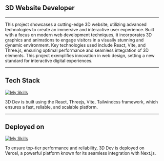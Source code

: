 ## 3D Website Developer

---

This project showcases a cutting-edge 3D website, utilizing advanced technologies to create an immersive and interactive user experience. Built with a focus on modern web development techniques, it incorporates 3D graphics and animations to engage visitors in a visually stunning and dynamic environment. Key technologies used include React, Vite, and Three.js, ensuring optimal performance and seamless integration of 3D elements. This project exemplifies innovation in web design, setting a new standard for interactive digital experiences.

---

## Tech Stack

[![My Skills](https://skillicons.dev/icons?i=react,threejs,vite,tailwind)](https://skillicons.dev)

3D Dev is built using the React, Threejs, Vite, Tailwindcss framework, which ensures a fast, reliable, and scalable platform.

---

## Deployed on

[![My Skills](https://skillicons.dev/icons?i=vercel)](https://skillicons.dev)

To ensure top-tier performance and reliability, 3D Dev is deployed on Vercel, a powerful platform known for its seamless integration with Next.js.
